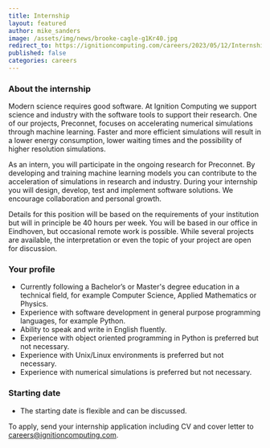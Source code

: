 ```yaml
---
title: Internship
layout: featured
author: mike_sanders
image: /assets/img/news/brooke-cagle-g1Kr40.jpg
redirect_to: https://ignitioncomputing.com/careers/2023/05/12/Internship
published: false
categories: careers
---
```


### About the internship

Modern science requires good software. At Ignition Computing we support science and industry with the software tools to support their research. One of our projects, Preconnet, focuses on accelerating numerical simulations through machine learning. Faster and more efficient simulations will result in a lower energy consumption, lower waiting times and the possibility of higher resolution simulations.

As an intern, you will participate in the ongoing research for Preconnet. By developing and training machine learning models you can contribute to the acceleration of simulations in research and industry. During your internship you will design, develop, test and implement software solutions. We encourage collaboration and personal growth.

Details for this position will be based on the requirements of your institution but will in principle be 40 hours per week. You will be based in our office in Eindhoven, but occasional remote work is possible. While several projects are available, the interpretation or even the topic of your project are open for discussion.

### Your profile

- Currently following a Bachelor’s or Master's degree education in a technical field, for example Computer Science, Applied Mathematics or Physics.
- Experience with software development in general purpose programming languages, for example Python.
- Ability to speak and write in English fluently.
- Experience with object oriented programming in Python is preferred but not necessary.
- Experience with Unix/Linux environments is preferred but not necessary.
- Experience with numerical simulations is preferred but not necessary.

### Starting date

- The starting date is flexible and can be discussed.

To apply, send your internship application including CV and cover letter to <careers@ignitioncomputing.com>.
